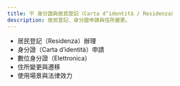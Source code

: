 ```yaml
---
title: 🪧 身分證與居民登記（Carta d’identità / Residenza）
description: 居民登記、身分證申請與住所變更。
---
```


- 居民登記（Residenza）辦理
- 身分證（Carta d’identità）申請
- 數位身分證（Elettronica）
- 住所變更與遷移
- 使用場景與法律效力
